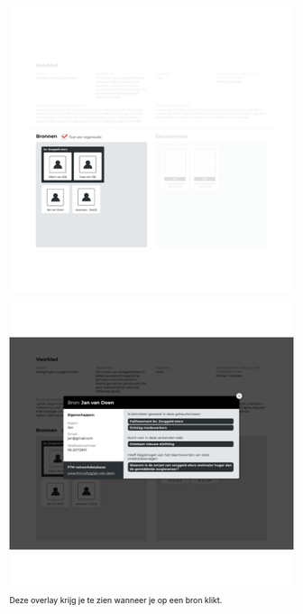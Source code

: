 ![Bronnen](content/sources.png)


![Overlay bron](content/designs2.png)

Deze overlay krijg je te zien wanneer je op een bron klikt.